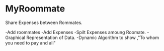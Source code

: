 # MyRoommate
Share Expenses between Rommates.

-Add roommates
-Add Expenses
-Spilt Expenses amoung Roomate.
-Graphical Representation of Data.
-Dynamic Algorithm to show ,"To whom you need to pay and all"
